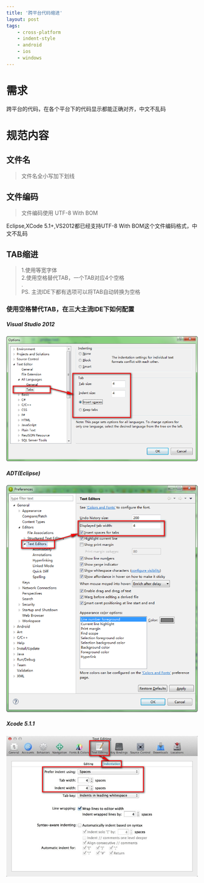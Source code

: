```yaml
---
title: '跨平台代码缩进'
layout: post
tags:
    - cross-platform
    - indent-style
    - android
    - ios
    - windows
---
```


# 需求
跨平台的代码，在各个平台下的代码显示都能正确对齐，中文不乱码

# 规范内容

## 文件名
> 文件名全小写加下划线

## 文件编码
> 文件编码使用 UTF-8 With BOM

Eclipse,XCode 5.1+,VS2012都已经支持UTF-8 With BOM这个文件编码格式，中文不乱码

## TAB缩进
> 1.使用等宽字体  
> 2.使用空格替代TAB，一个TAB对应4个空格  
> .  
> PS. 主流IDE下都有选项可以将TAB自动转换为空格  

### 使用空格替代TAB，在三大主流IDE下如何配置

##### Visual Studio 2012
![Visual Studio](/media/files/2014/08/29/vs.png)
##### ADT(Eclipse)
![Eclipse](/media/files/2014/08/29/eclipse.png)
##### Xcode 5.1.1
![Xcode](/media/files/2014/08/29/xcode.jpg)